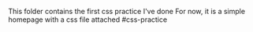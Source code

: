 This folder contains the first css practice I've done
For now, it is a simple homepage with a css file attached
#css-practice